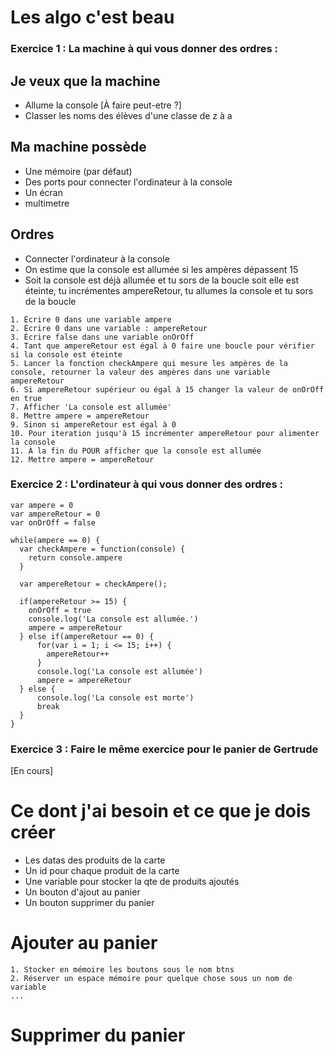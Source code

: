 # Les algo c'est beau

### Exercice 1 : La machine à qui vous donner des ordres :

## Je veux que la machine
- Allume la console
[À faire peut-etre ?]
- Classer les noms des élèves d'une classe de z à a

## Ma machine possède
- Une mémoire (par défaut)
- Des ports pour connecter l'ordinateur à la console
- Un écran
- multimetre

## Ordres
- Connecter l'ordinateur à la console
- On estime que la console est allumée si les ampères dépassent 15
- Soit la console est déjà allumée et tu sors de la boucle soit elle est éteinte, tu incrémentes ampereRetour, tu allumes la console et tu sors de la boucle

```
1. Écrire 0 dans une variable ampere
2. Écrire 0 dans une variable : ampereRetour
3. Écrire false dans une variable onOrOff
4. Tant que ampereRetour est égal à 0 faire une boucle pour vérifier si la console est éteinte
5. Lancer la fonction checkAmpere qui mesure les ampères de la console, retourner la valeur des ampères dans une variable ampereRetour
6. Si ampereRetour supérieur ou égal à 15 changer la valeur de onOrOff en true
7. Afficher 'La console est allumée'
8. Mettre ampere = ampereRetour
9. Sinon si ampereRetour est égal à 0
10. Pour iteration jusqu'à 15 incrémenter ampereRetour pour alimenter la console
11. À la fin du POUR afficher que la console est allumée
12. Mettre ampere = ampereRetour

```

### Exercice 2 : L'ordinateur à qui vous donner des ordres :

```
var ampere = 0
var ampereRetour = 0
var onOrOff = false

while(ampere == 0) {
  var checkAmpere = function(console) {
    return console.ampere
  }

  var ampereRetour = checkAmpere();

  if(ampereRetour >= 15) {
    onOrOff = true
    console.log('La console est allumée.')
    ampere = ampereRetour
  } else if(ampereRetour == 0) {
      for(var i = 1; i <= 15; i++) {
        ampereRetour++
      }
      console.log('La console est allumée')
      ampere = ampereRetour
  } else {
      console.log('La console est morte')
      break
  }
}

```

### Exercice 3 : Faire le même exercice pour le panier de Gertrude
[En cours]

# Ce dont j'ai besoin et ce que je dois créer

- Les datas des produits de la carte
- Un id pour chaque produit de la carte
- Une variable pour stocker la qte de produits ajoutés
- Un bouton d'ajout au panier
- Un bouton supprimer du panier

# Ajouter au panier

```
1. Stocker en mémoire les boutons sous le nom btns
2. Réserver un espace mémoire pour quelque chose sous un nom de variable
...

```

# Supprimer du panier
